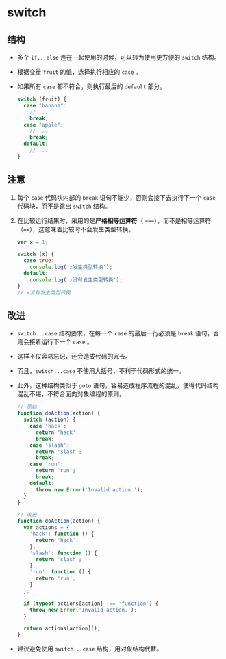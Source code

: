 # switch

## 结构

  - 多个 `if...else` 连在一起使用的时候，可以转为使用更方便的 `switch` 结构。

  - 根据变量 `fruit` 的值，选择执行相应的 `case` 。

  - 如果所有 `case` 都不符合，则执行最后的 `default` 部分。

    ```javascript
    switch (fruit) {
      case "banana":
        // ...
        break;
      case "apple":
        // ...
        break;
      default:
        // ...
    }
    ```

## 注意

1.  每个 `case` 代码块内部的 `break` 语句不能少，否则会接下去执行下一个 `case` 代码块，而不是跳出 `switch` 结构。

2.  在比较运行结果时，采用的是**严格相等运算符**（ `===`），而不是相等运算符（`==`），这意味着比较时不会发生类型转换。

    ```javascript
    var x = 1;

    switch (x) {
      case true:
        console.log('x发生类型转换');
      default:
        console.log('x没有发生类型转换');
    }
    // x没有发生类型转换
    ```

## 改进

  - `switch...case` 结构要求，在每一个 `case` 的最后一行必须是 `break` 语句，否则会接着运行下一个 `case` 。

  - 这样不仅容易忘记，还会造成代码的冗长。

  - 而且，`switch...case` 不使用大括号，不利于代码形式的统一。

  - 此外，这种结构类似于 `goto` 语句，容易造成程序流程的混乱，使得代码结构混乱不堪，不符合面向对象编程的原则。

    ```javascript
    // 原始
    function doAction(action) {
      switch (action) {
        case 'hack':
          return 'hack';
          break;
        case 'slash':
          return 'slash';
          break;
        case 'run':
          return 'run';
          break;
        default:
          throw new Error('Invalid action.');
      }
    }
    ```

    ```javascript
    // 改进
    function doAction(action) {
      var actions = {
        'hack': function () {
          return 'hack';
        },
        'slash': function () {
          return 'slash';
        },
        'run': function () {
          return 'run';
        }
      };

      if (typeof actions[action] !== 'function') {
        throw new Error('Invalid action.');
      }

      return actions[action]();
    }
    ```

  - 建议避免使用 `switch...case` 结构，用对象结构代替。
